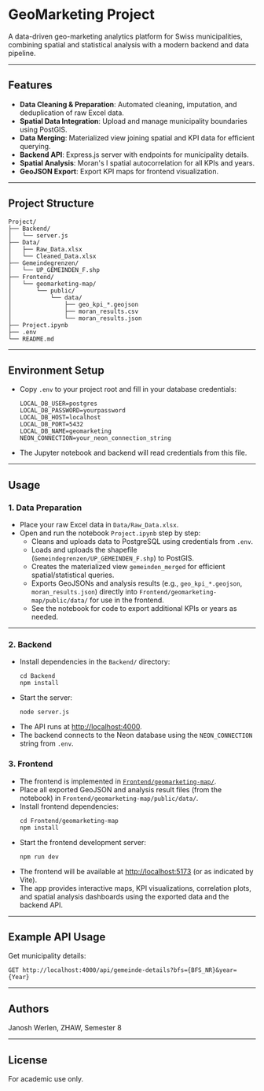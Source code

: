 # GeoMarketing Project

A data-driven geo-marketing analytics platform for Swiss municipalities, combining spatial and statistical analysis with a modern backend and data pipeline.

---

## Features

- **Data Cleaning & Preparation**: Automated cleaning, imputation, and deduplication of raw Excel data.
- **Spatial Data Integration**: Upload and manage municipality boundaries using PostGIS.
- **Data Merging**: Materialized view joining spatial and KPI data for efficient querying.
- **Backend API**: Express.js server with endpoints for municipality details.
- **Spatial Analysis**: Moran's I spatial autocorrelation for all KPIs and years.
- **GeoJSON Export**: Export KPI maps for frontend visualization.

---

## Project Structure

```
Project/
├── Backend/
│   └── server.js
├── Data/
│   ├── Raw_Data.xlsx
│   └── Cleaned_Data.xlsx
├── Gemeindegrenzen/
│   └── UP_GEMEINDEN_F.shp
├── Frontend/
│   └── geomarketing-map/
│       └── public/
│           └── data/
│               ├── geo_kpi_*.geojson
│               ├── moran_results.csv
│               └── moran_results.json
├── Project.ipynb
├── .env
└── README.md
```

---

## Environment Setup

- Copy `.env` to your project root and fill in your database credentials:
  ```
  LOCAL_DB_USER=postgres
  LOCAL_DB_PASSWORD=yourpassword
  LOCAL_DB_HOST=localhost
  LOCAL_DB_PORT=5432
  LOCAL_DB_NAME=geomarketing
  NEON_CONNECTION=your_neon_connection_string
  ```
- The Jupyter notebook and backend will read credentials from this file.

---

## Usage

### 1. Data Preparation

- Place your raw Excel data in `Data/Raw_Data.xlsx`.
- Open and run the notebook `Project.ipynb` step by step:
  - Cleans and uploads data to PostgreSQL using credentials from `.env`.
  - Loads and uploads the shapefile (`Gemeindegrenzen/UP_GEMEINDEN_F.shp`) to PostGIS.
  - Creates the materialized view `gemeinden_merged` for efficient spatial/statistical queries.
  - Exports GeoJSONs and analysis results (e.g., `geo_kpi_*.geojson`, `moran_results.json`) directly into `Frontend/geomarketing-map/public/data/` for use in the frontend.
  - See the notebook for code to export additional KPIs or years as needed.

---

### 2. Backend

- Install dependencies in the `Backend/` directory:
  ```
  cd Backend
  npm install
  ```
- Start the server:
  ```
  node server.js
  ```
- The API runs at [http://localhost:4000](http://localhost:4000).
- The backend connects to the Neon database using the `NEON_CONNECTION` string from `.env`.

### 3. Frontend

- The frontend is implemented in [`Frontend/geomarketing-map/`](Frontend/geomarketing-map).
- Place all exported GeoJSON and analysis result files (from the notebook) in `Frontend/geomarketing-map/public/data/`.
- Install frontend dependencies:
  ```
  cd Frontend/geomarketing-map
  npm install
  ```
- Start the frontend development server:
  ```
  npm run dev
  ```
- The frontend will be available at [http://localhost:5173](http://localhost:5173) (or as indicated by Vite).
- The app provides interactive maps, KPI visualizations, correlation plots, and spatial analysis dashboards using the exported data and the backend API.

---

## Example API Usage

Get municipality details:
```
GET http://localhost:4000/api/gemeinde-details?bfs={BFS_NR}&year={Year}
```

---

## Authors

Janosh Werlen, ZHAW, Semester 8

---

## License

For academic use only.